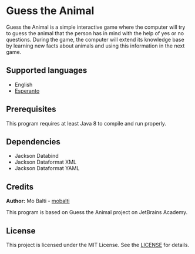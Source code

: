 # Guess the Animal

Guess the Animal is a simple interactive game where the computer will try to guess the animal that the person has in mind with the help of yes or no questions. During the game, the computer will extend its knowledge base by learning new facts about animals and using this information in the next game.

## Supported languages
- English
- [Esperanto](https://en.wikipedia.org/wiki/Esperanto)

## Prerequisites
This program requires at least Java 8 to compile and run properly.

## Dependencies
- Jackson Databind
- Jackson Dataformat XML
- Jackson Dataformat YAML

## Credits

**Author:** Mo Balti - [mobalti](https://github.com/mobalti)

This program is based on Guess the Animal project on JetBrains Academy.

## License

This project is licensed under the MIT License. See the [LICENSE](https://github.com/mobalic/Guess-the-Animal/blob/main/LICENSE) for details.
